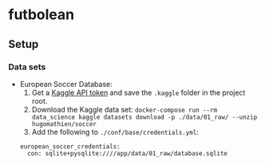 # futbolean

## Setup

### Data sets

- European Soccer Database:
  1. Get a [Kaggle API token](https://www.kaggle.com/docs/api) and save the `.kaggle` folder in the project root.
  2. Download the Kaggle data set: `docker-compose run --rm data_science kaggle datasets download -p ./data/01_raw/ --unzip hugomathien/soccer`
  3. Add the following to `./conf/base/credentials.yml`:
    ```
    european_soccer_credentials:
      con: sqlite+pysqlite:////app/data/01_raw/database.sqlite
    ```
